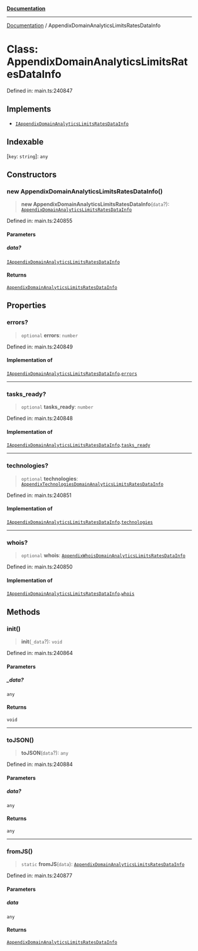 [**Documentation**](../README.md)

***

[Documentation](../README.md) / AppendixDomainAnalyticsLimitsRatesDataInfo

# Class: AppendixDomainAnalyticsLimitsRatesDataInfo

Defined in: main.ts:240847

## Implements

- [`IAppendixDomainAnalyticsLimitsRatesDataInfo`](../interfaces/IAppendixDomainAnalyticsLimitsRatesDataInfo.md)

## Indexable

\[`key`: `string`\]: `any`

## Constructors

### new AppendixDomainAnalyticsLimitsRatesDataInfo()

> **new AppendixDomainAnalyticsLimitsRatesDataInfo**(`data`?): [`AppendixDomainAnalyticsLimitsRatesDataInfo`](AppendixDomainAnalyticsLimitsRatesDataInfo.md)

Defined in: main.ts:240855

#### Parameters

##### data?

[`IAppendixDomainAnalyticsLimitsRatesDataInfo`](../interfaces/IAppendixDomainAnalyticsLimitsRatesDataInfo.md)

#### Returns

[`AppendixDomainAnalyticsLimitsRatesDataInfo`](AppendixDomainAnalyticsLimitsRatesDataInfo.md)

## Properties

### errors?

> `optional` **errors**: `number`

Defined in: main.ts:240849

#### Implementation of

[`IAppendixDomainAnalyticsLimitsRatesDataInfo`](../interfaces/IAppendixDomainAnalyticsLimitsRatesDataInfo.md).[`errors`](../interfaces/IAppendixDomainAnalyticsLimitsRatesDataInfo.md#errors)

***

### tasks\_ready?

> `optional` **tasks\_ready**: `number`

Defined in: main.ts:240848

#### Implementation of

[`IAppendixDomainAnalyticsLimitsRatesDataInfo`](../interfaces/IAppendixDomainAnalyticsLimitsRatesDataInfo.md).[`tasks_ready`](../interfaces/IAppendixDomainAnalyticsLimitsRatesDataInfo.md#tasks_ready)

***

### technologies?

> `optional` **technologies**: [`AppendixTechnologiesDomainAnalyticsLimitsRatesDataInfo`](AppendixTechnologiesDomainAnalyticsLimitsRatesDataInfo.md)

Defined in: main.ts:240851

#### Implementation of

[`IAppendixDomainAnalyticsLimitsRatesDataInfo`](../interfaces/IAppendixDomainAnalyticsLimitsRatesDataInfo.md).[`technologies`](../interfaces/IAppendixDomainAnalyticsLimitsRatesDataInfo.md#technologies)

***

### whois?

> `optional` **whois**: [`AppendixWhoisDomainAnalyticsLimitsRatesDataInfo`](AppendixWhoisDomainAnalyticsLimitsRatesDataInfo.md)

Defined in: main.ts:240850

#### Implementation of

[`IAppendixDomainAnalyticsLimitsRatesDataInfo`](../interfaces/IAppendixDomainAnalyticsLimitsRatesDataInfo.md).[`whois`](../interfaces/IAppendixDomainAnalyticsLimitsRatesDataInfo.md#whois)

## Methods

### init()

> **init**(`_data`?): `void`

Defined in: main.ts:240864

#### Parameters

##### \_data?

`any`

#### Returns

`void`

***

### toJSON()

> **toJSON**(`data`?): `any`

Defined in: main.ts:240884

#### Parameters

##### data?

`any`

#### Returns

`any`

***

### fromJS()

> `static` **fromJS**(`data`): [`AppendixDomainAnalyticsLimitsRatesDataInfo`](AppendixDomainAnalyticsLimitsRatesDataInfo.md)

Defined in: main.ts:240877

#### Parameters

##### data

`any`

#### Returns

[`AppendixDomainAnalyticsLimitsRatesDataInfo`](AppendixDomainAnalyticsLimitsRatesDataInfo.md)

